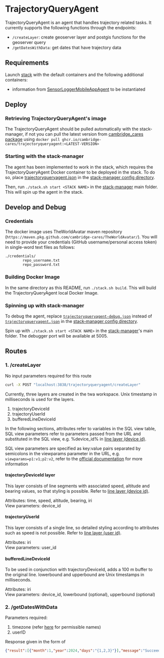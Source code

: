 # TrajectoryQueryAgent

TrajectoryQueryAgent is an agent that handles trajectory related tasks. It currently supports the following functions through the endpoints:

- `/createLayer`: create geoserver layer and postgis functions for the geoserver query
- `/getDatesWithData`: get dates that have trajectory data

## Requirements

Launch [stack](https://github.com/cambridge-cares/TheWorldAvatar/tree/main/Deploy/stacks/dynamic/stack-manager) with the default containers and the following additional containers:

- information from [SensorLoggerMobileAppAgent](https://github.com/cambridge-cares/TheWorldAvatar/tree/main/Agents/SensorLoggerMobileAppAgent) to be instantiated

## Deploy

### Retrieving TrajectoryQueryAgent's image

The TrajectoryQueryAgent should be pulled automatically with the stack-manager, if not you can pull the latest version from [cambridge_cares package](https://github.com/orgs/cambridge-cares/packages/container/package/trajectoryqueryagent) using `docker pull ghcr.io/cambridge-cares/trajectoryqueryagent:<LATEST-VERSION>`

### Starting with the stack-manager

The agent has been implemented to work in the stack, which requires the TrajectoryQueryAgent Docker container to be deployed in the stack. To do so, place [trajectoryqueryagent.json](stack-manager-config/inputs/config/services/trajectoryqueryagent.json) in the [stack-manager config directory].

Then, run `./stack.sh start <STACK NAME>` in the [stack-manager] main folder. This will spin up the agent in the stack.

## Develop and Debug

### Credentials

The docker image uses TheWorldAvatar maven repository (`https://maven.pkg.github.com/cambridge-cares/TheWorldAvatar/`).
You will need to provide your credentials (GitHub username/personal access token) in single-word text files as follows:

```
./credentials/
        repo_username.txt
        repo_password.txt
```

### Building Docker Image

In the same directory as this README, run `./stack.sh build`. This will build the TrajectoryQueryAgent local Docker Image.

### Spinning up with stack-manager

To debug the agent, replace [`trajectoryqueryagent-debug.json`](stack-manager-config/inputs/config/services/trajectoryqueryagent-debug.json) instead of [`trajectoryqueryagent.json`](stack-manager-config/inputs/config/services/trajectoryqueryagent.json) in the [stack-manager config directory].

Spin up with `./stack.sh start <STACK NAME>` in the [stack-manager]'s main folder.
The debugger port will be available at 5005.

## Routes

### 1. /createLayer

No input parameters required for this route

```bash
curl -X POST "localhost:3838/trajectoryqueryagent/createLayer"
```

Currently, three layers are created in the twa workspace. Unix timestamp in milliseconds is used for the layers.

1. trajectoryDeviceId
2. trajectoryUserId
3. bufferedLineDeviceId

In the following sections, attributes refer to variables in the SQL view table, SQL view parameters refer to parameters passed from the URL and substituted in the SQL view, e.g. %device_id% in [line layer (device id)].

SQL view parameters are specified as key:value pairs separated by semicolons in the viewparams parameter in the URL, e.g. `viewparams=p1:v1;p2:v2`, refer to the [official documentation](https://docs.geoserver.org/main/en/user/data/database/sqlview.html) for more information

#### trajectoryDeviceId layer

This layer consists of line segments with associated speed, altitude and bearing values, so that styling is possible. Refer to [line layer (device id)].

Attributes: time, speed, altitude, bearing, iri  
View parameters: device_id

#### trajectoryUserId

This layer consists of a single line, so detailed styling according to attributes such as speed is not possible. Refer to [line layer (user id)].

Attributes: iri  
View parameters: user_id

#### bufferedLineDeviceId

To be used in conjunction with trajectoryDeviceId, adds a 100 m buffer to the original line. lowerbound and upperbound are Unix timestamps in milliseconds.

Attributes: iri  
View parameters: device_id, lowerbound (optional), upperbound (optional)

### 2. /getDatesWithData

Parameters required:

1. timezone (refer [here](https://www.postgresql.org/docs/current/view-pg-timezone-names.html) for permissible names)
2. userID

Response given in the form of
```json
{"result":[{"month":1,"year":2024,"days":"{1,2,3}"}],"message":"Succeed"}
```

[stack-manager]: https://github.com/cambridge-cares/TheWorldAvatar/tree/main/Deploy/stacks/dynamic/stack-manager
[stack-manager config directory]: https://github.com/cambridge-cares/TheWorldAvatar/tree/main/Deploy/stacks/dynamic/stack-manager/inputs/config/services
[line layer (device id)]: ./trajectoryqueryagent/src/main/resources/line_layer_device_id.sql
[line layer (user id)]: ./trajectoryqueryagent/src/main/resources/line_layer_user_id.sql
